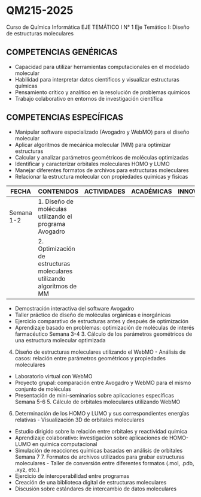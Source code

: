 # QM215-2025
Curso de Química Informática
EJE TEMÁTICO I	N° 1
Eje Temático I: Diseño de estructuras moleculares

## COMPETENCIAS GENÉRICAS
- Capacidad para utilizar herramientas computacionales en el modelado molecular
- Habilidad para interpretar datos científicos y visualizar estructuras químicas
- Pensamiento crítico y analítico en la resolución de problemas químicos
- Trabajo colaborativo en entornos de investigación científica
## COMPETENCIAS ESPECÍFICAS
- Manipular software especializado (Avogadro y WebMO) para el diseño molecular
- Aplicar algoritmos de mecánica molecular (MM) para optimizar estructuras
- Calcular y analizar parámetros geométricos de moléculas optimizadas
- Identificar y caracterizar orbitales moleculares HOMO y LUMO
- Manejar diferentes formatos de archivos para estructuras moleculares
- Relacionar la estructura molecular con propiedades químicas y físicas


| FECHA |	CONTENIDOS | ACTIVIDADES | ACADÉMICAS | INNOVADORAS |
|-------|------------|-------------|------------|-------------|
| Semana 1-2 |	1. Diseño de moléculas utilizando el programa Avogadro |
|            |  2. Optimización de estructuras moleculares utilizando algoritmos de MM |

- Demostración interactiva del software Avogadro
- Taller práctico de diseño de moléculas orgánicas e inorgánicas
- Ejercicio comparativo de estructuras antes y después de optimización
- Aprendizaje basado en problemas: optimización de moléculas de interés farmacéutico
Semana 3-4	3. Cálculo de los parámetros geométricos de una estructura molecular optimizada
4. Diseño de estructuras moleculares utilizando el WebMO	- Análisis de casos: relación entre parámetros geométricos y propiedades moleculares
- Laboratorio virtual con WebMO
- Proyecto grupal: comparación entre Avogadro y WebMO para el mismo conjunto de moléculas
- Presentación de mini-seminarios sobre aplicaciones específicas
Semana 5-6	5. Cálculo de orbitales moleculares utilizando WebMO
6. Determinación de los HOMO y LUMO y sus correspondientes energías relativas	- Visualización 3D de orbitales moleculares
- Estudio dirigido sobre la relación entre orbitales y reactividad química
- Aprendizaje colaborativo: investigación sobre aplicaciones de HOMO-LUMO en química computacional
- Simulación de reacciones químicas basadas en análisis de orbitales
Semana 7	7. Formatos de archivos utilizados para grabar estructuras moleculares	- Taller de conversión entre diferentes formatos (.mol, .pdb, .xyz, etc.)
- Ejercicio de interoperabilidad entre programas
- Creación de una biblioteca digital de estructuras moleculares
- Discusión sobre estándares de intercambio de datos moleculares
